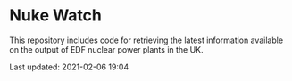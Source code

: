 # Nuke Watch

This repository includes code for retrieving the latest information available on the output of EDF nuclear power plants in the UK.

Last updated: 2021-02-06 19:04